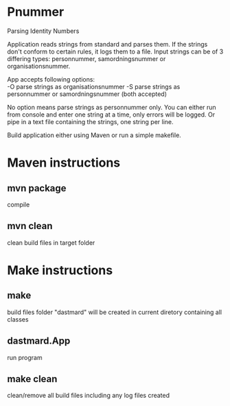 # Pnummer
Parsing Identity Numbers

Application reads strings from standard and parses them. If the strings
don't conform to certain rules, it logs them to a file. 
Input strings can be of 3 differing types: personnummer, samordningsnummer or organisationsnummer.

App accepts following options:  
 -O  parse strings as organisationsnummer 
 -S  parse strings as personnummer or samordningsnummer (both accepted)

No option means parse strings as personnummer only.
You can either run from console and enter one string at a time, only errors will be logged.
Or pipe in a text file containing the strings, one string per line. 

Build application either using Maven or run a simple makefile. 

# Maven instructions
## mvn package 
  compile
## mvn clean 
  clean build files in target folder
  

# Make instructions

## make 
  build files folder "dastmard" will be created in current diretory containing all classes
## dastmard.App 
  run program
## make clean
  clean/remove all build files including any log files created
